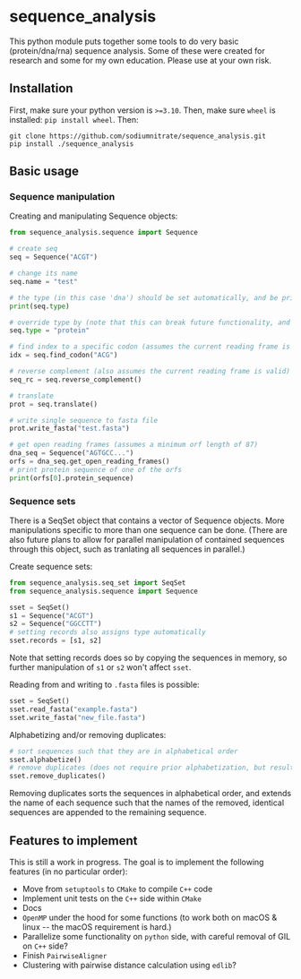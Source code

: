 # sequence_analysis

This python module puts together some tools to do very basic (protein/dna/rna) sequence analysis. Some of these were created for research and some for my own education. Please use at your own risk. 

## Installation

First, make sure your python version is `>=3.10`. Then, make sure `wheel` is installed: `pip install wheel`. Then:

    git clone https://github.com/sodiumnitrate/sequence_analysis.git
    pip install ./sequence_analysis

## Basic usage

### Sequence manipulation

Creating and manipulating Sequence objects:

```python
from sequence_analysis.sequence import Sequence

# create seq
seq = Sequence("ACGT")

# change its name
seq.name = "test"

# the type (in this case 'dna') should be set automatically, and be printed with
print(seq.type)

# override type by (note that this can break future functionality, and should only be used if automatic detection doesn't work.)
seq.type = "protein"

# find index to a specific codon (assumes the current reading frame is valid)
idx = seq.find_codon("ACG")

# reverse complement (also assumes the current reading frame is valid)
seq_rc = seq.reverse_complement()

# translate 
prot = seq.translate()

# write single sequence to fasta file
prot.write_fasta("test.fasta")

# get open reading frames (assumes a minimum orf length of 87)
dna_seq = Sequence("AGTGCC...")
orfs = dna_seq.get_open_reading_frames()
# print protein sequence of one of the orfs
print(orfs[0].protein_sequence)
```
### Sequence sets

There is a SeqSet object that contains a vector of Sequence objects. More manipulations specific to more than one sequence can be done. (There are also future plans to allow for parallel manipulation of contained sequences through this object, such as tranlating all sequences in parallel.)

Create sequence sets:

```python
from sequence_analysis.seq_set import SeqSet
from sequence_analysis.sequence import Sequence

sset = SeqSet()
s1 = Sequence("ACGT")
s2 = Sequence("GGCCTT")
# setting records also assigns type automatically
sset.records = [s1, s2]
```
Note that setting records does so by copying the sequences in memory, so further manipulation of `s1` or `s2` won't affect `sset`. 

Reading from and writing to `.fasta` files is possible:

```python
sset = SeqSet()
sset.read_fasta("example.fasta")
sset.write_fasta("new_file.fasta")
```
Alphabetizing and/or removing duplicates:

```python
# sort sequences such that they are in alphabetical order
sset.alphabetize()
# remove duplicates (does not require prior alphabetization, but results in alphabetized sequences)
sset.remove_duplicates()
```
Removing duplicates sorts the sequences in alphabetical order, and extends the name of each sequence such that the names of the removed, identical sequences are appended to the remaining sequence.

## Features to implement

This is still a work in progress. The goal is to implement the following features (in no particular order):

- Move from `setuptools` to `CMake` to compile `C++` code
- Implement unit tests on the `C++` side within `CMake`
- Docs
- `OpenMP` under the hood for some functions (to work both on macOS & linux -- the macOS requirement is hard.)
- Parallelize some functionality on `python` side, with careful removal of GIL on `C++` side?
- Finish `PairwiseAligner`
- Clustering with pairwise distance calculation using `edlib`?